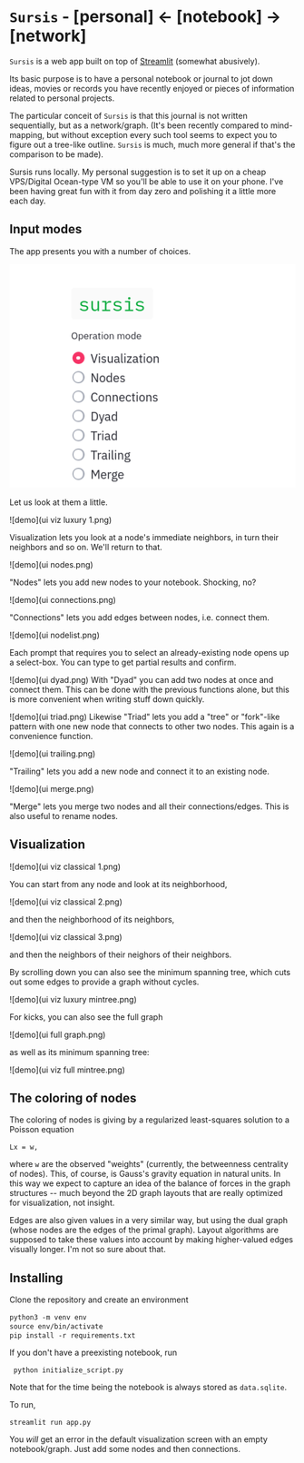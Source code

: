 # `Sursis` - [personal] <- [notebook] -> [network]

`Sursis` is a web app built on top of [Streamlit](https://streamlit.io) (somewhat abusively). 

Its basic purpose is to have a personal notebook or journal to jot down ideas, movies or records you have recently enjoyed or pieces of information related to personal projects. 

The particular conceit of `Sursis` is that this journal is not written sequentially, but as a network/graph. (It's been recently compared to mind-mapping, but without exception every such tool seems to expect you to figure out a tree-like outline. `Sursis` is much, much more general if that's the comparison to be made).


Sursis runs locally. My personal suggestion is to set it up on a cheap VPS/Digital Ocean-type VM so you'll be able to use it on your phone. I've been having great fun with it from day zero and polishing it a little more each day.

## Input modes

The app presents you with a number of choices.


<img src='ui main.png'>

Let us look at them a little.

![demo](ui viz luxury 1.png)

Visualization lets you look at a node's immediate neighbors, in turn their neighbors and so on. We'll return to that.

![demo](ui nodes.png)

"Nodes" lets you add new nodes to your notebook. Shocking, no?

![demo](ui connections.png)

"Connections" lets you add edges between nodes, i.e. connect them.

![demo](ui nodelist.png)

Each prompt that requires you to select an already-existing node opens up a select-box. You can type to get partial results and confirm.

![demo](ui dyad.png)
With "Dyad" you can add two nodes at once and connect them. This can be done with the previous functions alone, but this is more convenient when writing stuff down quickly.

![demo](ui triad.png)
Likewise "Triad" lets you add a "tree" or "fork"-like pattern with one new node that connects to other two nodes. This again is a convenience function. 

![demo](ui trailing.png)

"Trailing" lets you add a new node and connect it to an existing node.

![demo](ui merge.png)

"Merge" lets you merge two nodes and all their connections/edges. This is also useful to rename nodes.

## Visualization

![demo](ui viz classical 1.png)

You can start from any node and look at its neighborhood, 

![demo](ui viz classical 2.png)

and then the neighborhood of its neighbors,

![demo](ui viz classical 3.png)

and then the neighbors of their neighors of their neighbors.

By scrolling down you can also see the minimum spanning tree, which cuts out some edges to provide a graph without cycles.

![demo](ui viz luxury mintree.png)

For kicks, you can also see the full graph

![demo](ui full graph.png)

as well as its minimum spanning tree:

![demo](ui viz full mintree.png)


## The coloring of nodes

The coloring of nodes is giving by a regularized least-squares solution to a Poisson equation 

    Lx = w, 

 where `w` are the observed "weights" (currently, the betweenness centrality of nodes). This, of course, is Gauss's gravity equation in natural units. In this way we expect to capture an idea of the balance of forces in the graph structures --  much beyond the 2D graph layouts that are really optimized for visualization, not insight.

Edges are also given values in a very similar way, but using the dual graph (whose nodes are the edges of the primal graph). Layout algorithms are supposed to take these values into account by making higher-valued edges visually longer. I'm not so sure about that.

## Installing

Clone the repository and create an environment

    python3 -m venv env
    source env/bin/activate
    pip install -r requirements.txt

If you don't have a preexisting notebook, run 

     python initialize_script.py

Note that for the time being the notebook is always stored as `data.sqlite`.

To run,

    streamlit run app.py

You *will* get an error in the default visualization screen with an empty notebook/graph. Just add some nodes and then connections.
